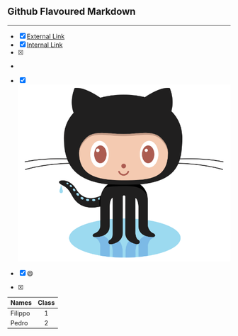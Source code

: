

Github Flavoured Markdown
-----------------------------------------------------------------------------------------------------------------------------
-----------------------------------------------------------------------------------------------------------------------------
- [X] [External Link](https://help.github.com/en )
- [x] [Internal Link](#Github)
- [x] [riferimento]: images/logo.png "Image"
- 
- [x] ![Kiku](images/logo.png)



- [x] :smile:

- [x] 
| Names         | Class         |
| ------------- |:-------------:| 
| Filippo       | 1             | 
| Pedro         | 2             |   

